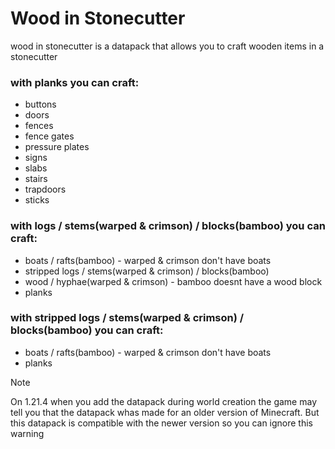 # Wood in Stonecutter

wood in stonecutter is a datapack that allows you to craft wooden items in a stonecutter

### with planks you can craft:

- buttons
- doors
- fences
- fence gates
- pressure plates
- signs
- slabs
- stairs
- trapdoors
- sticks

### with logs / stems(warped & crimson) / blocks(bamboo) you can craft:

- boats / rafts(bamboo) - warped & crimson don't have boats
- stripped logs / stems(warped & crimson) / blocks(bamboo)
- wood / hyphae(warped & crimson) - bamboo doesnt have a wood block
- planks

### with stripped logs / stems(warped & crimson) / blocks(bamboo) you can craft:

- boats / rafts(bamboo) - warped & crimson don't have boats
- planks

> [!NOTE]
> On 1.21.4 when you add the datapack during world creation the game may tell you that the datapack whas made for an older version of Minecraft. But this datapack is compatible with the newer version so you can ignore this warning
